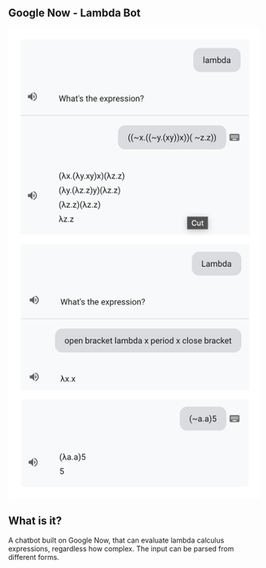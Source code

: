 ## Google Now - Lambda Bot

![Image](https://github.com/xDenzil/googlenow_lambdabot/blob/master/bot-screenshot.png?raw=true)

## What is it?

A chatbot built on Google Now, that can evaluate lambda calculus expressions, regardless how complex. The input can be parsed from different forms.
